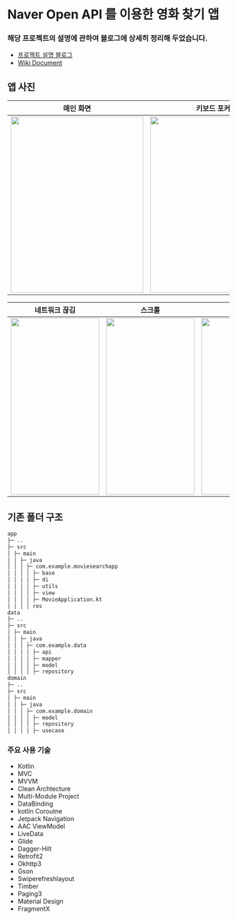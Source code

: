 # Naver Open API 를 이용한 영화 찾기 앱

### 해당 프로젝트의 설명에 관하여 블로그에 상세히 정리해 두었습니다.
- [프로젝트 설명 블로그](https://narvis2.github.io/posts/Android-Clean-Architecture/)
- [Wiki Document](https://github.com/narvis2/MovieSearchApp/wiki/%EC%95%B1-%EC%84%B8%EB%B6%80-%EC%A0%95%EB%B3%B4)

## 앱 사진
|매인 화면|키보드 포커스|검색 결과|빈값 검색|
|---|---|---|---|
|<img src="https://user-images.githubusercontent.com/74344026/180112247-bf22bbf6-7806-424a-9da2-54a2200e9f7d.jpg" width="300" height="400" />|<img src="https://user-images.githubusercontent.com/74344026/180112692-a1ce70c4-5401-43f0-b5fe-0cba3700b640.jpg" width="300" height="400" />|<img src="https://user-images.githubusercontent.com/74344026/180112806-daeb0680-25b6-4ed8-bde9-51ebb760bc8a.jpg" width="300" height="400" />|<img src="https://user-images.githubusercontent.com/74344026/180337230-fda0ba08-8e82-4807-9108-b938685b10a9.jpg" width ="300" height ="400" />

|네트워크 끊김|스크롤|영화 상세|뒤로 가기|
|---|---|---|---|
|<img src="https://user-images.githubusercontent.com/74344026/180112877-99546a16-9308-4c0b-a1ea-18e3ed44ba49.jpg" width="200" height="400" />|<img src="https://user-images.githubusercontent.com/74344026/180112931-d777fdbb-427f-4018-a056-eaa63d001f7b.jpg" width="200" height="400" />|<img src="https://user-images.githubusercontent.com/74344026/180112981-b64f9063-e06a-4133-b4ac-ff410450280c.jpg" width="200" height="400" />|<img src="https://user-images.githubusercontent.com/74344026/180337338-40490d4e-1575-4fe9-b5cd-c9dce6f26092.jpg" width="200" height="400" />

## 기존 폴더 구조
```sh
app
├─ ..
├─ src
│ ├─ main  
│ │ ├─ java  
│ │ │ ├─ com.example.moviesearchapp  
│ │ │ │ ├─ base
│ │ │ │ ├─ di  
│ │ │ │ ├─ utils  
│ │ │ │ ├─ view  
│ │ │ │ ├─ MovieApplication.kt
│ │ │ │ res  
data
├─ ..
├─ src
│ ├─ main
│ │ ├─ java  
│ │ │ ├─ com.example.data
│ │ │ │ ├─ api
│ │ │ │ ├─ mapper  
│ │ │ │ ├─ model  
│ │ │ │ ├─ repository
domain
├─ ..
├─ src
│ ├─ main
│ │ ├─ java  
│ │ │ ├─ com.example.domain
│ │ │ │ ├─ model
│ │ │ │ ├─ repository
│ │ │ │ ├─ usecase      
```

### 주요 사용 기술
* Kotlin
* MVC
* MVVM
* Clean Archtecture
* Multi-Module Project
* DataBinding
* kotlin Coroutne
* Jetpack Navigation
* AAC ViewModel
* LiveData
* Glide
* Dagger-Hilt
* Retrofit2
* Okhttp3
* Gson
* Swiperefreshlayout
* Timber
* Paging3
* Material Design
* FragmentX
